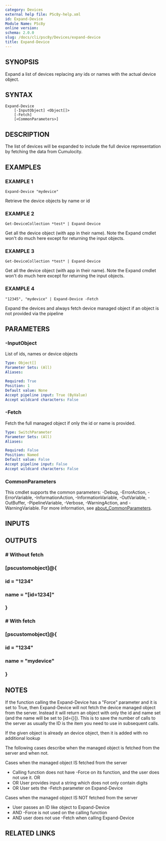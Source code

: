 ```yaml
---
category: Devices
external help file: PSc8y-help.xml
id: Expand-Device
Module Name: PSc8y
online version:
schema: 2.0.0
slug: /docs/cli/psc8y/Devices/expand-device
title: Expand-Device
---
```




## SYNOPSIS
Expand a list of devices replacing any ids or names with the actual device object.

## SYNTAX

```
Expand-Device
	[-InputObject] <Object[]>
	[-Fetch]
	[<CommonParameters>]
```

## DESCRIPTION
The list of devices will be expanded to include the full device representation by fetching
the data from Cumulocity.

## EXAMPLES

### EXAMPLE 1
```
Expand-Device "mydevice"
```

Retrieve the device objects by name or id

### EXAMPLE 2
```
Get-DeviceCollection *test* | Expand-Device
```

Get all the device object (with app in their name).
Note the Expand cmdlet won't do much here except for returning the input objects.

### EXAMPLE 3
```
Get-DeviceCollection *test* | Expand-Device
```

Get all the device object (with app in their name).
Note the Expand cmdlet won't do much here except for returning the input objects.

### EXAMPLE 4
```
"12345", "mydevice" | Expand-Device -Fetch
```

Expand the devices and always fetch device managed object if an object is not provided via the pipeline

## PARAMETERS

### -InputObject
List of ids, names or device objects

```yaml
Type: Object[]
Parameter Sets: (All)
Aliases:

Required: True
Position: 1
Default value: None
Accept pipeline input: True (ByValue)
Accept wildcard characters: False
```

### -Fetch
Fetch the full managed object if only the id or name is provided.

```yaml
Type: SwitchParameter
Parameter Sets: (All)
Aliases:

Required: False
Position: Named
Default value: False
Accept pipeline input: False
Accept wildcard characters: False
```

### CommonParameters
This cmdlet supports the common parameters: -Debug, -ErrorAction, -ErrorVariable, -InformationAction, -InformationVariable, -OutVariable, -OutBuffer, -PipelineVariable, -Verbose, -WarningAction, and -WarningVariable. For more information, see [about_CommonParameters](http://go.microsoft.com/fwlink/?LinkID=113216).

## INPUTS

## OUTPUTS

### # Without fetch
### [pscustomobject]@{
###     id = "1234"
###     name = "[id=1234]"
### }
### # With fetch
### [pscustomobject]@{
###     id = "1234"
###     name = "mydevice"
### }
## NOTES
If the function calling the Expand-Device has a "Force" parameter and it is set to True, then Expand-Device will not fetch the device managed object
from the server.
Instead it will return an object with only the id and name set (and the name will be set to [id={}]).
This is to save the
number of calls to the server as usually the ID is the item you need to use in subsequent calls.

If the given object is already an device object, then it is added with no additional lookup

The following cases describe when the managed object is fetched from the server and when not.

Cases when the managed object IS fetched from the server
* Calling function does not have -Force on its function, and the user does not use it.
OR
* OR User provides input a string which does not only contain digits
* OR User sets the -Fetch parameter on Expand-Device

Cases when the managed object IS NOT fetched from the server
* User passes an ID like object to Expand-Device
* AND -Force is not used on the calling function
* AND user does not use -Fetch when calling Expand-Device

## RELATED LINKS
